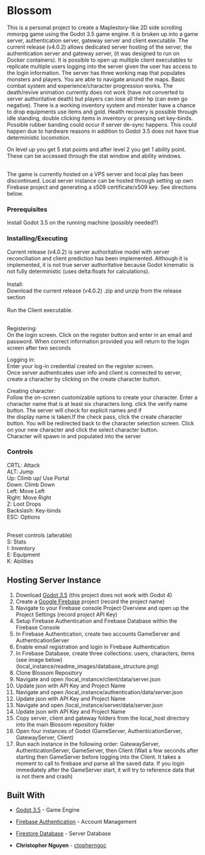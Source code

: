 # Blossom

This is a personal project to create a Maplestory-like 2D side scrolling mmorpg game using the Godot 3.5 game engine. It is broken up into a game server, authentication server, gateway server and client executable.
The current release (v4.0.2) allows dedicated server hosting of the server, the authentication server and gateway server, (it was designed to run on Docker containers). It is possible to open up multiple
client executables to replicate multiple users logging into the server given the user has access to the login information. The server has three working map that populates monsters and players. You are able to navigate around the maps. 
Basic combat system and experience/character progression works. The death/revive animation currently does not work (have not converted to server authoritative death) but players can lose all their hp (can even go negative). There is a working inventory system
and monster have a chance to drop equipments use items and gold. Health recovery is possible through idle standing, double clicking items in inventory or pressing set key-binds. Possible rubber banding could occur if server de-sync happens. This could happen due to hardware reasons in
addition to Godot 3.5 does not have true deterministic locomotion.

On level up you get 5 stat points and after level 2 you get 1 ability point. These can be accessed through the stat window and ability windows.

<br />
The game is currently hosted on a VPS server and local play has been discontinued. Local server instance can be hosted through setting up own Firebase project and generating a x509 certificate/x509 key. See directions below.

### Prerequisites

Install Godot 3.5 on the running machine (possibly needed?)

### Installing/Executing
Current release (v4.0.2) is server authoritative model with server reconciliation and client prediction has been implemented. Although it is implemented, it is not true server authoritative because Godot kinematic is not fully deterministic (uses delta:floats for calculations).<br />
<br />
Install: <br />
Download the current release (v4.0.2) .zip and unzip from the release section<br />
<br />
Run the Client executable.<br />
<br />

Registering: <br />
On the login screen. Click on the register button and enter in an email and password. When correct information provided you will return to the login screen after two seconds<br />

Logging in: <br />
Enter your log-in credential created on the register screen. <br />
Once server authenticates user info and client is connected to server, create a character by clicking on the create character button. <br />

Creating character:<br />
Follow the on-screen customizable options to create your character. Enter a character name that is at least six characters long. click the verify name button. The server will check for explicit names and if<br />
the display name is taken.If the check pass, click the create character button. You will be redirected back to the character selection screen. Click on your new character and click the select character button.<br />
Character will spawn in and populated into the server<br />

### Controls

CRTL: Attack<br />
ALT:     Jump<br />
Up:      Climb up/ Use Portal<br />
Down:    Climb Down<br />
Left:    Move Left<br />
Right:   Move Right<br />
Z:       Loot Drops<br />
Backslash: Key-binds<br />
ESC: Options<br /><br />

Preset controls (alterable)<br />
S: Stats<br />
I: Inventory<br />
E: Equipment<br />
K: Abilities<br />

## Hosting Server Instance

1. Download [Godot 3.5](https://godotengine.org/article/godot-3-5-cant-stop-wont-stop/) (this project does not work with Godot 4)<br />
2. Create a [Google Firebase](https://firebase.google.com/) project (record the project name)<br />
3. Navigate to your Firebase console Project Overview and open up the Project Settings (record project API Key)<br />
4. Setup Firebase Authentication and Firebase Database within the Firebase Console<br />
5. In Firebase Authentication, create two accounts GameServer and AuthenticationServer<br />
6. Enable email registration and login in Firebase Authentication<br />
7. In Firebase Database, create three collections: users, characters, items (see image below)<br />
(local_instance/readme_images/database_structure.png)<br />
8. Clone Blossom Repository<br />
9. Navigate and open /local_instance/client/data/server.json<br />
10. Update json with API Key and Project Name <br />
11. Navigate and open /local_instance/authentication/data/server.json<br />
12. Update json with API Key and Project Name <br />
13. Navigate and open /local_instance/server/data/server.json<br />
14. Update json with API Key and Project Name<br />
15. Copy server, client and gateway folders from the local_host directory into the main Blossom repository folder<br />
16. Open four instances of Godot (GameServer, AuthenticationServer, GatewayServer, Client)<br />
17. Run each instance in the following order: GatewayServer, AuthenticationServer, GameServer, then Client (Wait a few seconds after starting then GameServer before logging into the Client. It takes a moment to call to firebase and parse all the saved data. If you login immediately after the GameServer start, it will try to reference data that is not there and crash)<br />

## Built With

* [Godot 3.5](https://godotengine.org/article/godot-3-5-cant-stop-wont-stop/) - Game Engine
* [Firebase Authentication](https://firebase.google.com/products/auth) - Account Management
* [Firestore Database](https://firebase.google.com/products/storage) - Server Database

* **Christopher Nguyen** - [ctopherngoc](https://github.com/ctopherngoc)

